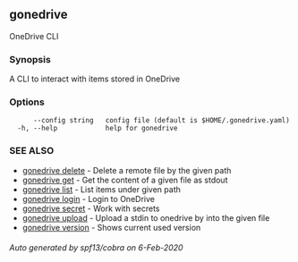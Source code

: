 ## gonedrive

OneDrive CLI

### Synopsis

A CLI to interact with items stored in OneDrive

### Options

```
      --config string   config file (default is $HOME/.gonedrive.yaml)
  -h, --help            help for gonedrive
```

### SEE ALSO

* [gonedrive delete](gonedrive_delete.md)	 - Delete a remote file by the given path
* [gonedrive get](gonedrive_get.md)	 - Get the content of a given file as stdout
* [gonedrive list](gonedrive_list.md)	 - List items under given path
* [gonedrive login](gonedrive_login.md)	 - Login to OneDrive
* [gonedrive secret](gonedrive_secret.md)	 - Work with secrets
* [gonedrive upload](gonedrive_upload.md)	 - Upload a stdin to onedrive by into the given file
* [gonedrive version](gonedrive_version.md)	 - Shows current used version

###### Auto generated by spf13/cobra on 6-Feb-2020
